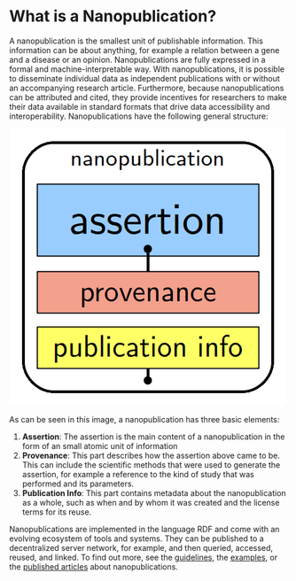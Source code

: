 # What is a Nanopublication?

A nanopublication is the smallest unit of publishable information. This information can be about anything, for example a relation between a gene and a disease or an opinion. Nanopublications are fully expressed in a formal and machine-interpretable way. With nanopublications, it is possible to disseminate individual data as independent publications with or without an accompanying research article. Furthermore, because nanopublications can be attributed and cited, they provide incentives for researchers to make their data available in standard formats that drive data accessibility and interoperability. Nanopublications have the following general structure:

<div style={{width: '100%', textAlign: "center"}}>
    <img src="/img/nanopub.png" alt="Nanopublication" style={{maxWidth: '100%', maxHeight: '100%'}} />
</div>

As can be seen in this image, a nanopublication has three basic elements:

1. **Assertion**: The assertion is the main content of a nanopublication in the form of an small atomic unit of information
2. **Provenance**: This part describes how the assertion above came to be.  This can include the scientific methods that were used to generate the  assertion, for example a reference to the kind of study that was  performed and its parameters.
3. **Publication Info**: This part contains metadata about the  nanopublication as a whole, such as when and by whom it was created and  the license terms for its reuse.

Nanopublications are implemented in the language RDF and come with an evolving ecosystem of tools and systems. They can be published to a  decentralized server network, for example, and then queried, accessed,  reused, and linked. To find out more, see the [guidelines](/docs), the [examples](/docs/examples), or the [published articles](https://scholar.google.com/scholar?hl=en&q=nanopublications) about nanopublications.
